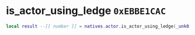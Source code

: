 # is_actor_using_ledge `0xEBBE1CAC`

```lua
local result --[[ number ]] = natives.actor.is_actor_using_ledge(_unk0 --[[ number ]])
```